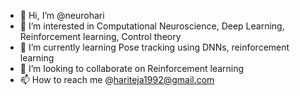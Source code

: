 - 👋 Hi, I’m @neurohari
- 👀 I’m interested in Computational Neuroscience, Deep Learning, Reinforcement learning, Control theory
- 🌱 I’m currently learning Pose tracking using DNNs, reinforcement learning
- 💞️ I’m looking to collaborate on Reinforcement learning
- 📫 How to reach me @hariteja1992@gmail.com

<!---
neurohari/neurohari is a ✨ special ✨ repository because its `README.md` (this file) appears on your GitHub profile.
You can click the Preview link to take a look at your changes.
--->
